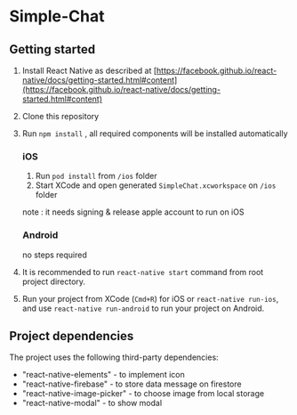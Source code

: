 # Simple-Chat

## Getting started

1. Install React Native as described at [https://facebook.github.io/react-native/docs/getting-started.html#content](https://facebook.github.io/react-native/docs/getting-started.html#content)
2. Clone this repository
3. Run `npm install` , all required components will be installed automatically

    ### iOS
      
    1. Run `pod install` from `/ios` folder
    2. Start XCode and open generated `SimpleChat.xcworkspace` on `/ios` folder

    note : it needs signing & release apple account to run on iOS

    ### Android
    
    no steps required
        
4. It is recommended to run `react-native start` command from root project directory.
5. Run your project from XCode (`Cmd+R`) for iOS or `react-native run-ios`, and use `react-native run-android` to run your project on Android.

## Project dependencies

The project uses the following third-party dependencies:
- "react-native-elements" - to implement icon
- "react-native-firebase" - to store data message on firestore 
- "react-native-image-picker" - to choose image from local storage
- "react-native-modal" - to show modal
